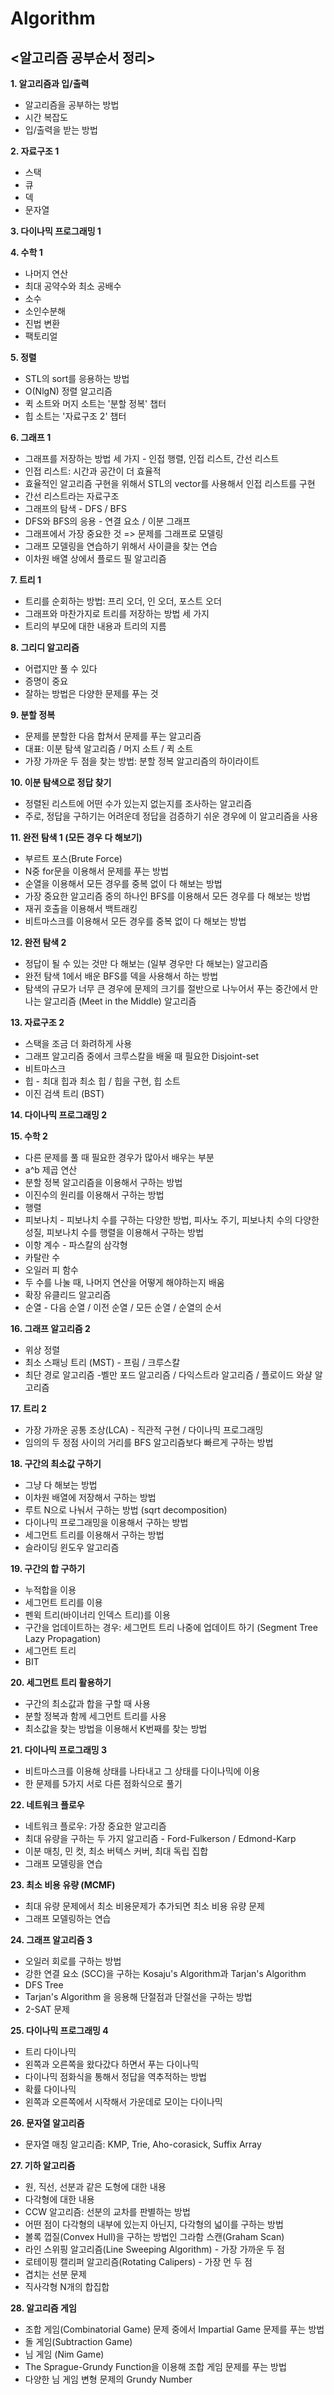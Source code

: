# Algorithm


## <알고리즘 공부순서 정리>

**1. 알고리즘과 입/출력**
 
- 알고리즘을 공부하는 방법
- 시간 복잡도
- 입/출력을 받는 방법
 
**2. 자료구조 1**
- 스택
- 큐
- 덱
- 문자열 
 
**3. 다이나믹 프로그래밍 1**
 
**4. 수학 1**
- 나머지 연산
- 최대 공약수와 최소 공배수
- 소수
- 소인수분해
- 진법 변환
- 팩토리얼 
 
**5. 정렬**
- STL의 sort를 응용하는 방법
- O(NlgN) 정렬 알고리즘
- 퀵 소트와 머지 소트는 '분할 정복' 챕터
- 힙 소트는 '자료구조 2' 챕터 
 
**6. 그래프 1**
- 그래프를 저장하는 방법 세 가지 - 인접 행렬, 인접 리스트, 간선 리스트
- 인접 리스트: 시간과 공간이 더 효율적
- 효율적인 알고리즘 구현을 위해서 STL의 vector를 사용해서 인접 리스트를 구현
- 간선 리스트라는 자료구조
- 그래프의 탐색 - DFS / BFS
- DFS와 BFS의 응용 - 연결 요소 / 이분 그래프
- 그래프에서 가장 중요한 것 => 문제를 그래프로 모델링
- 그래프 모델링을 연습하기 위해서 사이클을 찾는 연습
- 이차원 배열 상에서 플로드 필 알고리즘
 
**7. 트리 1**
- 트리를 순회하는 방법: 프리 오더, 인 오더, 포스트 오더
- 그래프와 마찬가지로 트리를 저장하는 방법 세 가지
- 트리의 부모에 대한 내용과 트리의 지름
 
**8. 그리디 알고리즘**
- 어렵지만 풀 수 있다
- 증명이 중요
- 잘하는 방법은 다양한 문제를 푸는 것 
 
**9. 분할 정복**
- 문제를 분할한 다음 합쳐서 문제를 푸는 알고리즘
- 대표: 이분 탐색 알고리즘 / 머지 소트 / 퀵 소트
- 가장 가까운 두 점을 찾는 방법: 분할 정복 알고리즘의 하이라이트
 
**10. 이분 탐색으로 정답 찾기** 
- 정렬된 리스트에 어떤 수가 있는지 없는지를 조사하는 알고리즘
- 주로, 정답을 구하기는 어려운데 정답을 검증하기 쉬운 경우에 이 알고리즘을 사용 
 
**11. 완전 탐색 1 (모든 경우 다 해보기)**
- 부르트 포스(Brute Force)
- N중 for문을 이용해서 문제를 푸는 방법
- 순열을 이용해서 모든 경우를 중복 없이 다 해보는 방법
- 가장 중요한 알고리즘 중의 하나인 BFS를 이용해서 모든 경우를 다 해보는 방법
- 재귀 호출을 이용해서 백트래킹
- 비트마스크를 이용해서 모든 경우를 중복 없이 다 해보는 방법
 
**12. 완전 탐색 2**
- 정답이 될 수 있는 것만 다 해보는 (일부 경우만 다 해보는) 알고리즘
- 완전 탐색 1에서 배운 BFS를 덱을 사용해서 하는 방법
- 탐색의 규모가 너무 큰 경우에 문제의 크기를 절반으로 나누어서 푸는 중간에서 만나는 알고리즘 (Meet in the Middle) 알고리즘
 
**13. 자료구조 2**
- 스택을 조금 더 화려하게 사용
- 그래프 알고리즘 중에서 크루스칼을 배울 때 필요한 Disjoint-set
- 비트마스크
- 힙 - 최대 힙과 최소 힙 / 힙을 구현, 힙 소트
- 이진 검색 트리 (BST)
 
**14. 다이나믹 프로그래밍 2**
 
**15. 수학 2**
- 다른 문제를 풀 때 필요한 경우가 많아서 배우는 부분
- a^b 제곱 연산
- 분할 정복 알고리즘을 이용해서 구하는 방법
- 이진수의 원리를 이용해서 구하는 방법
- 행렬
- 피보나치 - 피보나치 수를 구하는 다양한 방법, 피사노 주기, 피보나치 수의 다양한 성질, 피보나치 수를 행렬을 이용해서 구하는 방법
- 이항 계수 - 파스칼의 삼각형
- 카탈란 수
- 오일러 피 함수
- 두 수를 나눌 때, 나머지 연산을 어떻게 해야하는지 배움
- 확장 유클리드 알고리즘
- 순열 - 다음 순열 / 이전 순열 / 모든 순열 / 순열의 순서
 
**16. 그래프 알고리즘 2**
- 위상 정렬
- 최소 스패닝 트리 (MST) - 프림 / 크루스칼
- 최단 경로 알고리즘 -벨만 포드 알고리즘 / 다익스트라 알고리즘 / 플로이드 와샬 알고리즘
 
**17. 트리 2**
- 가장 가까운 공통 조상(LCA) - 직관적 구현 / 다이나믹 프로그래밍
- 임의의 두 정점 사이의 거리를 BFS 알고리즘보다 빠르게 구하는 방법
 
**18. 구간의 최소값 구하기**
- 그냥 다 해보는 방법
- 이차원 배열에 저장해서 구하는 방법
- 루트 N으로 나눠서 구하는 방법 (sqrt decomposition)
- 다이나믹 프로그래밍을 이용해서 구하는 방법
- 세그먼트 트리를 이용해서 구하는 방법
- 슬라이딩 윈도우 알고리즘 
 
**19. 구간의 합 구하기**
- 누적합을 이용
- 세그먼트 트리를 이용
- 펜윅 트리(바이너리 인덱스 트리)를 이용
- 구간을 업데이트하는 경우: 세그먼트 트리 나중에 업데이트 하기 (Segment Tree Lazy Propagation)
- 세그먼트 트리
- BIT 
 
**20. 세그먼트 트리 활용하기**
- 구간의 최소값과 합을 구할 때 사용
- 분할 정복과 함께 세그먼트 트리를 사용
- 최소값을 찾는 방법을 이용해서 K번째를 찾는 방법 
 
**21. 다이나믹 프로그래밍 3**
- 비트마스크를 이용해 상태를 나타내고 그 상태를 다이나믹에 이용
- 한 문제를 5가지 서로 다른 점화식으로 풀기
 
**22. 네트워크 플로우**
- 네트워크 플로우: 가장 중요한 알고리즘
- 최대 유량을 구하는 두 가지 알고리즘 - Ford-Fulkerson / Edmond-Karp
- 이분 매칭, 민 컷, 최소 버텍스 커버, 최대 독립 집합
- 그래프 모델링을 연습
 
**23. 최소 비용 유량 (MCMF)**
- 최대 유량 문제에서 최소 비용문제가 추가되면 최소 비용 유량 문제
- 그래프 모델링하는 연습
 
**24. 그래프 알고리즘 3** 
- 오일러 회로를 구하는 방법
- 강한 연결 요소 (SCC)을 구하는 Kosaju's Algorithm과 Tarjan's Algorithm
- DFS Tree
- Tarjan's Algorithm 을 응용해 단절점과 단절선을 구하는 방법
- 2-SAT 문제 
 
**25. 다이나믹 프로그래밍 4**
- 트리 다이나믹
- 왼쪽과 오른쪽을 왔다갔다 하면서 푸는 다이나믹
- 다이나믹 점화식을 통해서 정답을 역추적하는 방법
- 확률 다이나믹
- 왼쪽과 오른쪽에서 시작해서 가운데로 모이는 다이나믹
 
**26. 문자열 알고리즘**
- 문자열 매칭 알고리즘: KMP, Trie, Aho-corasick, Suffix Array
 
**27. 기하 알고리즘** 
- 원, 직선, 선분과 같은 도형에 대한 내용
- 다각형에 대한 내용
- CCW 알고리즘: 선분의 교차를 판별하는 방법
- 어떤 점이 다각형의 내부에 있는지 아닌지, 다각형의 넓이를 구하는 방법
- 볼록 껍질(Convex Hull)을 구하는 방법인 그라함 스캔(Graham Scan)
- 라인 스위핑 알고리즘(Line Sweeping Algorithm) - 가장 가까운 두 점
- 로테이핑 캘리퍼 알고리즘(Rotating Calipers) - 가장 먼 두 점
- 겹치는 선분 문제
- 직사각형 N개의 합집합 
 
**28. 알고리즘 게임**
- 조합 게임(Combinatorial Game) 문제 중에서 Impartial Game 문제를 푸는 방법 
- 돌 게임(Subtraction Game)
- 님 게임 (Nim Game)
- The Sprague-Grundy Function을 이용해 조합 게임 문제를 푸는 방법
- 다양한 님 게임 변형 문제의 Grundy Number
